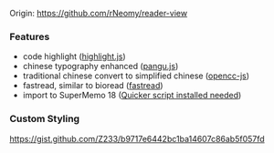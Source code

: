 Origin: https://github.com/rNeomy/reader-view

### Features

- code highlight ([highlight.js](https://highlightjs.org/))
- chinese typography enhanced
  ([pangu.js](https://github.com/vinta/pangu.js))
- traditional chinese convert to simplified chinese
  ([opencc-js](https://github.com/nk2028/opencc-js))
- fastread, similar to bioread ([fastread](https://github.com/ahrm/chrome-fastread))
- import to SuperMemo 18
  ([Quicker script installed needed](https://getquicker.net/Sharedaction?code=402aef36-2e5f-450d-5b84-08da34faf1d5))

### Custom Styling

https://gist.github.com/Z233/b9717e6442bc1ba14607c86ab5f057fd
